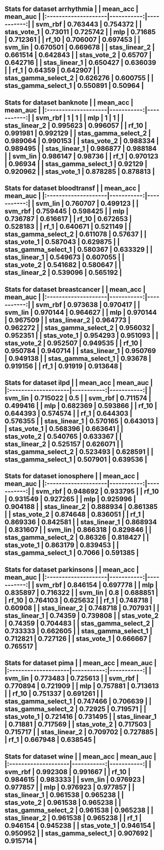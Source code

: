 Stats for dataset arrhythmia
|                     |   mean_acc |   mean_auc |
|:--------------------|-----------:|-----------:|
| svm_rbf             |   0.763443 |   0.754372 |
| stas_vote_1         |   0.73011  |   0.725742 |
| mlp                 |   0.71685  |   0.712361 |
| rf_10               |   0.706007 |   0.697453 |
| svm_lin             |   0.670501 |   0.669678 |
| stas_linear_2       |   0.661514 |   0.642843 |
| stas_vote_2         |   0.65707  |   0.642716 |
| stas_linear_1       |   0.650427 |   0.636039 |
| rf_1                |   0.64359  |   0.642907 |
| stas_gamma_select_2 |   0.626276 |   0.600755 |
| stas_gamma_select_1 |   0.550891 |   0.50964  |
--------------------------------------------------

Stats for dataset banknote
|                     |   mean_acc |   mean_auc |
|:--------------------|-----------:|-----------:|
| svm_rbf             |   1        |   1        |
| mlp                 |   1        |   1        |
| stas_linear_2       |   0.995623 |   0.996057 |
| rf_10               |   0.991981 |   0.992129 |
| stas_gamma_select_2 |   0.989064 |   0.990153 |
| stas_vote_2         |   0.988334 |   0.989495 |
| stas_linear_1       |   0.986877 |   0.988184 |
| svm_lin             |   0.986147 |   0.98736  |
| rf_1                |   0.970123 |   0.96934  |
| stas_gamma_select_1 |   0.92129  |   0.920962 |
| stas_vote_1         |   0.878285 |   0.878813 |
--------------------------------------------------

Stats for dataset bloodtransf
|                     |   mean_acc |   mean_auc |
|:--------------------|-----------:|-----------:|
| svm_lin             |   0.760707 |   0.499123 |
| svm_rbf             |   0.759445 |   0.598425 |
| mlp                 |   0.736787 |   0.616617 |
| rf_10               |   0.672653 |   0.528183 |
| rf_1                |   0.640671 |   0.521149 |
| stas_gamma_select_2 |   0.611078 |   0.57637  |
| stas_vote_1         |   0.587043 |   0.629875 |
| stas_gamma_select_1 |   0.580367 |   0.633329 |
| stas_linear_1       |   0.549673 |   0.607055 |
| stas_vote_2         |   0.541682 |   0.580647 |
| stas_linear_2       |   0.539096 |   0.565192 |
--------------------------------------------------

Stats for dataset breastcancer
|                     |   mean_acc |   mean_auc |
|:--------------------|-----------:|-----------:|
| svm_rbf             |   0.973638 |   0.970417 |
| svm_lin             |   0.970144 |   0.964627 |
| mlp                 |   0.970144 |   0.967509 |
| stas_linear_2       |   0.964773 |   0.962272 |
| stas_gamma_select_2 |   0.956032 |   0.952351 |
| stas_vote_1         |   0.954293 |   0.951093 |
| stas_vote_2         |   0.952507 |   0.949535 |
| rf_10               |   0.950784 |   0.940714 |
| stas_linear_1       |   0.950769 |   0.949138 |
| stas_gamma_select_1 |   0.93678  |   0.919156 |
| rf_1                |   0.91919  |   0.913648 |
--------------------------------------------------

Stats for dataset ilpd
|                     |   mean_acc |   mean_auc |
|:--------------------|-----------:|-----------:|
| svm_lin             |   0.715022 |   0.5      |
| svm_rbf             |   0.711574 |   0.499416 |
| mlp                 |   0.682369 |   0.593866 |
| rf_10               |   0.644393 |   0.574574 |
| rf_1                |   0.644303 |   0.576355 |
| stas_linear_1       |   0.570165 |   0.643013 |
| stas_vote_1         |   0.568396 |   0.663641 |
| stas_vote_2         |   0.540765 |   0.633367 |
| stas_linear_2       |   0.525157 |   0.626071 |
| stas_gamma_select_2 |   0.523493 |   0.628591 |
| stas_gamma_select_1 |   0.507901 |   0.639536 |
--------------------------------------------------

Stats for dataset ionosphere
|                     |   mean_acc |   mean_auc |
|:--------------------|-----------:|-----------:|
| svm_rbf             |   0.948692 |   0.933795 |
| rf_10               |   0.931549 |   0.927265 |
| mlp                 |   0.925996 |   0.904188 |
| stas_linear_2       |   0.888934 |   0.861385 |
| stas_vote_2         |   0.874648 |   0.836051 |
| rf_1                |   0.869336 |   0.842581 |
| stas_linear_1       |   0.868934 |   0.831607 |
| svm_lin             |   0.866318 |   0.829846 |
| stas_gamma_select_2 |   0.86326  |   0.818427 |
| stas_vote_1         |   0.863179 |   0.839453 |
| stas_gamma_select_1 |   0.7066   |   0.591385 |
--------------------------------------------------

Stats for dataset parkinsons
|                     |   mean_acc |   mean_auc |
|:--------------------|-----------:|-----------:|
| svm_rbf             |   0.846154 |   0.697778 |
| mlp                 |   0.835897 |   0.716322 |
| svm_lin             |   0.8      |   0.688851 |
| rf_10               |   0.764103 |   0.625632 |
| rf_1                |   0.748718 |   0.60908  |
| stas_linear_2       |   0.748718 |   0.707931 |
| stas_linear_1       |   0.74359  |   0.739808 |
| stas_vote_2         |   0.74359  |   0.704483 |
| stas_gamma_select_2 |   0.733333 |   0.662605 |
| stas_gamma_select_1 |   0.712821 |   0.727126 |
| stas_vote_1         |   0.666667 |   0.765517 |
--------------------------------------------------

Stats for dataset pima
|                     |   mean_acc |   mean_auc |
|:--------------------|-----------:|-----------:|
| svm_lin             |   0.773483 |   0.725613 |
| svm_rbf             |   0.770894 |   0.721909 |
| mlp                 |   0.757881 |   0.713613 |
| rf_10               |   0.751337 |   0.691261 |
| stas_gamma_select_1 |   0.747466 |   0.706639 |
| stas_gamma_select_2 |   0.72925  |   0.719571 |
| stas_vote_1         |   0.721416 |   0.731495 |
| stas_linear_1       |   0.71881  |   0.717569 |
| stas_vote_2         |   0.717503 |   0.715717 |
| stas_linear_2       |   0.709702 |   0.727885 |
| rf_1                |   0.667948 |   0.638545 |
--------------------------------------------------

Stats for dataset wine
|                     |   mean_acc |   mean_auc |
|:--------------------|-----------:|-----------:|
| svm_rbf             |   0.992308 |   0.991667 |
| rf_10               |   0.984615 |   0.983333 |
| svm_lin             |   0.976923 |   0.977857 |
| mlp                 |   0.976923 |   0.977857 |
| stas_linear_1       |   0.961538 |   0.965238 |
| stas_vote_2         |   0.961538 |   0.965238 |
| stas_gamma_select_2 |   0.961538 |   0.965238 |
| stas_linear_2       |   0.961538 |   0.965238 |
| rf_1                |   0.946154 |   0.945238 |
| stas_vote_1         |   0.946154 |   0.950952 |
| stas_gamma_select_1 |   0.907692 |   0.915714 |
--------------------------------------------------

